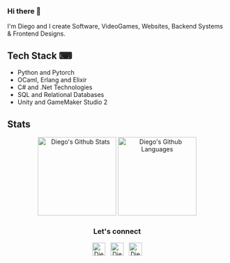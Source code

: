 ### Hi there 👋
I'm Diego and I create Software, VideoGames, Websites, Backend Systems & Frontend Designs.

## Tech Stack ⌨
- Python and Pytorch
- OCaml, Erlang and Elixir
- C# and .Net Technologies
- SQL and Relational Databases
- Unity and GameMaker Studio 2

## Stats
<div align="center">
  <img height="180em" src="https://github-readme-stats.vercel.app/api?username=TheLokin&count_private=true&show_icons=true&theme=dark" alt="Diego's Github Stats"/>
  <img height="180em" src="https://github-readme-stats.vercel.app/api/top-langs/?username=TheLokin&theme=dark&layout=compact&langs_count=6" alt="Diego's Github Languages" />
</div>

<div align="center">
    <h3 align="center">Let's connect</h3>
</div>
<p align="center">
    <a href="https://es.linkedin.com/in/diego-ramil-l%C3%B3pez-7789a018a" target="blank">
    <img align="center" width="30px" alt="Diego's LinkedIn" src="https://www.vectorlogo.zone/logos/linkedin/linkedin-icon.svg"/></a>
    &nbsp;
    <a href="https://www.reddit.com/user/TheLokin" target="blank">
    <img align="center" width="30px" alt="Diego's Reddit" src="https://www.vectorlogo.zone/logos/reddit/reddit-tile.svg"/></a>
    &nbsp;
    <a href="https://twitter.com/DiegoRamil98" target="blank">
    <img align="center" width="30px" alt="Diego's Twitter" src="https://www.vectorlogo.zone/logos/twitter/twitter-official.svg"/></a>
</p>